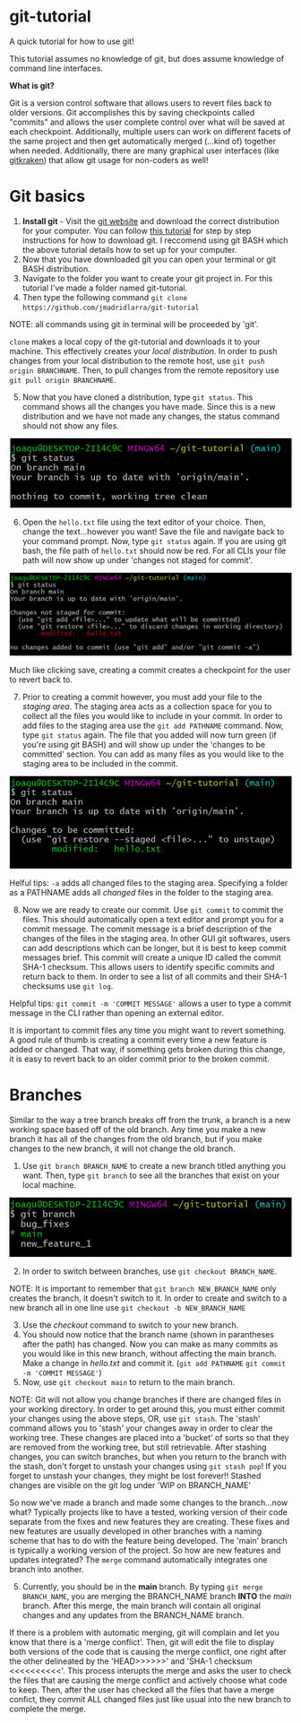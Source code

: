 # git-tutorial
A quick tutorial for how to use git!

This tutorial assumes no knowledge of git, but does assume knowledge of command line interfaces. 

**What is git?**

Git is a version control software that allows users to revert files back to older versions.  Git accomplishes this by saving checkpoints called "commits" and allows the user complete control over what will be saved at each checkpoint. Additionally, multiple users can work on different facets of the same project and then get automatically merged (...kind of) together when needed. Additionally, there are many graphical user interfaces (like [gitkraken](https://www.gitkraken.com/)) that allow git usage for non-coders as well!

# Git basics

1) **Install git** - Visit the [git website](https://git-scm.com/downloads) and download the correct distribution for your computer. You can follow [this tutorial](https://phoenixnap.com/kb/how-to-install-git-windows) for step by step instructions for how to download git. I reccomend using git BASH which the above tutorial details how to set up for your computer.  
2) Now that you have downloaded git you can open your terminal or git BASH distribution.  
3) Navigate to the folder you want to create your git project in. For this tutorial I've made a folder named git-tutorial. 
4) Then type the following command `git clone https://github.com/jmadridlarra/git-tutorial` 

NOTE: all commands using git in terminal will be proceeded by 'git'. 

`clone` makes a local copy of the git-tutorial and downloads it to your machine.  This effectively creates your *local distribution*. In order to push changes from your local distribution to the remote host, use `git push origin BRANCHNAME`.  Then, to pull changes from the remote repository use `git pull origin BRANCHNAME`. 

5) Now that you have cloned a distribution, type `git status`.  This command shows all the changes you have made.  Since this is a new distribution and we have not made any changes, the status command should not show any files. 

![git status screenshot](tutorial%20images/git%20status.jpg)

6) Open the `hello.txt` file using the text editor of your choice. Then, change the text...however you want! Save the file and navigate back to your command prompt. Now, type `git status` again.  If you are using git bash, the file path of `hello.txt` should now be red. For all CLIs your file path will now show up under 'changes not staged for commit'. 

![git status after changing hello.txt screenshot](tutorial%20images/git%20status%20not%20added.jpg)

Much like clicking save, creating a commit creates a checkpoint for the user to revert back to.  

7) Prior to creating a commit however, you must add your file to the *staging area*. The staging area acts as a collection space for you to collect all the files you would like to include in your commit. In order to add files to the staging area use the `git add PATHNAME` command. Now, type `git status` again.  The file that you added will now turn green (if you're using git BASH) and will show up under the 'changes to be committed' section. You can add as many files as you would like to the staging area to be included in the commit. 

![Adding hello.txt to the staging area screenshot](tutorial%20images/git%20status%20add.jpg)

Helful tips: `-a` adds all changed files to the staging area. Specifying a folder as a PATHNAME adds all *changed* files in the folder to the staging area.

8) Now we are ready to create our commit.  Use `git commit` to commit the files.  This should automatically open a text editor and prompt you for a commit message.  The commit message is a brief description of the changes of the files in the staging area.  In other GUI git softwares, users can add descriptions which can be longer, but it is best to keep commit messages brief.  This commit will create a unique ID called the commit SHA-1 checksum.  This allows users to identify specific commits and return back to them. In order to see a list of all commits and their SHA-1 checksums use `git log`. 

Helpful tips: `git commit -m 'COMMIT MESSAGE'` allows a user to type a commit message in the CLI rather than opening an external editor.  

It is important to commit files any time you might want to revert something.  A good rule of thumb is creating a commit every time a new feature is added or changed.  That way, if something gets broken during this change, it is easy to revert back to an older commit prior to the broken commit. 

# Branches

Similar to the way a tree branch breaks off from the trunk, a branch is a new working space based off of the old branch.  Any time you make a new branch it has all of the changes from the old branch, but if you make changes to the new branch, it will not change the old branch. 

1) Use `git branch BRANCH_NAME` to create a new branch titled anything you want.  Then, type `git branch` to see all the branches that exist on your local machine.  

![Screenshot of git BASH showing 'git branch' command](/tutorial%20images/git%20branch.jpg)

2) In order to switch between branches, use `git checkout BRANCH_NAME`.  

NOTE: It is important to remember that `git branch NEW_BRANCH_NAME` only creates the branch, it doesn't switch to it.  In order to create and switch to a new branch all in one line use `git checkout -b NEW_BRANCH_NAME`

3) Use the *checkout* command to switch to your new branch.  
4) You should now notice that the branch name (shown in parantheses after the path) has changed. Now you can make as many commits as you would like in this new branch, without affecting the main branch. Make a change in *hello.txt* and commit it. (`git add PATHNAME` `git commit -m 'COMMIT MESSAGE'`)
5) Now, use `git checkout main` to return to the main branch. 

NOTE: Git will not allow you change branches if there are changed files in your working directory. In order to get around this, you must either commit your changes using the above steps, OR, use `git stash`.  The 'stash' command allows you to 'stash' your changes away in order to clear the working tree.  These changes are placed into a 'bucket' of sorts so that they are removed from the working tree, but still retrievable.  After stashing changes, you can switch branches, but when you return to the branch with the stash, don't forget to unstash your changes using `git stash pop`!  If you forget to unstash your changes, they might be lost forever!! Stashed changes are visible on the git log under 'WIP on BRANCH_NAME'

So now we've made a branch and made some changes to the branch...now what?  Typically projects like to have a tested, working version of their code separate from the fixes and new features they are creating.  These fixes and new features are usually developed in other branches with a naming scheme that has to do with the feature being developed. The 'main' branch is typically a working version of the project.  So how are new features and updates integrated? The `merge` command automatically integrates one branch into another.  

5) Currently, you should be in the **main** branch. By typing `git merge BRANCH_NAME`, you are merging the BRANCH_NAME branch **INTO** the *main* branch. After this merge, the main branch will contain all original changes and any updates from the BRANCH_NAME branch. 

If there is a problem with automatic merging, git will complain and let you know that there is a 'merge conflict'.  Then, git will edit the file to display both versions of the code that is causing the merge conflict, one right after the other delineated by the 'HEAD>>>>>>' and 'SHA-1 checksum <<<<<<<<<<'.  This process interupts the merge and asks the user to check the files that are causing the merge conflict and actively choose what code to keep.  Then, after the user has checked all the files that have a merge confict, they commit ALL changed files just like usual into the new branch to complete the merge. 

